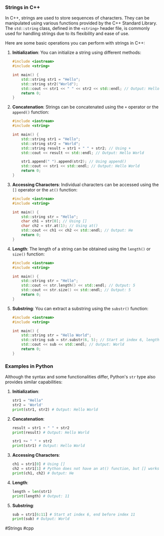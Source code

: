 ### Strings in C++

In C++, strings are used to store sequences of characters. They can be manipulated using various functions provided by the C++ Standard Library. The `std::string` class, defined in the `<string>` header file, is commonly used for handling strings due to its flexibility and ease of use.

Here are some basic operations you can perform with strings in C++:

1. **Initialization**: You can initialize a string using different methods:
   ```cpp
   #include <iostream>
   #include <string>

   int main() {
       std::string str1 = "Hello";
       std::string str2("World");
       std::cout << str1 << " " << str2 << std::endl; // Output: Hello World
       return 0;
   }
   ```

2. **Concatenation**: Strings can be concatenated using the `+` operator or the `append()` function:
   ```cpp
   #include <iostream>
   #include <string>

   int main() {
       std::string str1 = "Hello";
       std::string str2 = "World";
       std::string result = str1 + " " + str2; // Using +
       std::cout << result << std::endl; // Output: Hello World

       str1.append(" ").append(str2); // Using append()
       std::cout << str1 << std::endl; // Output: Hello World
       return 0;
   }
   ```

3. **Accessing Characters**: Individual characters can be accessed using the `[]` operator or the `at()` function:
   ```cpp
   #include <iostream>
   #include <string>

   int main() {
       std::string str = "Hello";
       char ch1 = str[0]; // Using []
       char ch2 = str.at(1); // Using at()
       std::cout << ch1 << ch2 << std::endl; // Output: He
       return 0;
   }
   ```

4. **Length**: The length of a string can be obtained using the `length()` or `size()` function:
   ```cpp
   #include <iostream>
   #include <string>

   int main() {
       std::string str = "Hello";
       std::cout << str.length() << std::endl; // Output: 5
       std::cout << str.size() << std::endl; // Output: 5
       return 0;
   }
   ```

5. **Substring**: You can extract a substring using the `substr()` function:
   ```cpp
   #include <iostream>
   #include <string>

   int main() {
       std::string str = "Hello World";
       std::string sub = str.substr(6, 5); // Start at index 6, length of 5
       std::cout << sub << std::endl; // Output: World
       return 0;
   }
   ```

### Examples in Python

Although the syntax and some functionalities differ, Python's `str` type also provides similar capabilities:

1. **Initialization**:
   ```python
   str1 = "Hello"
   str2 = 'World'
   print(str1, str2) # Output: Hello World
   ```

2. **Concatenation**:
   ```python
   result = str1 + " " + str2
   print(result) # Output: Hello World

   str1 += " " + str2
   print(str1) # Output: Hello World
   ```

3. **Accessing Characters**:
   ```python
   ch1 = str1[0] # Using []
   ch2 = str1[1] # Python does not have an at() function, but [] works similarly
   print(ch1, ch2) # Output: He
   ```

4. **Length**:
   ```python
   length = len(str1)
   print(length) # Output: 11
   ```

5. **Substring**:
   ```python
   sub = str1[6:11] # Start at index 6, end before index 11
   print(sub) # Output: World
   ```

#Strings #cpp